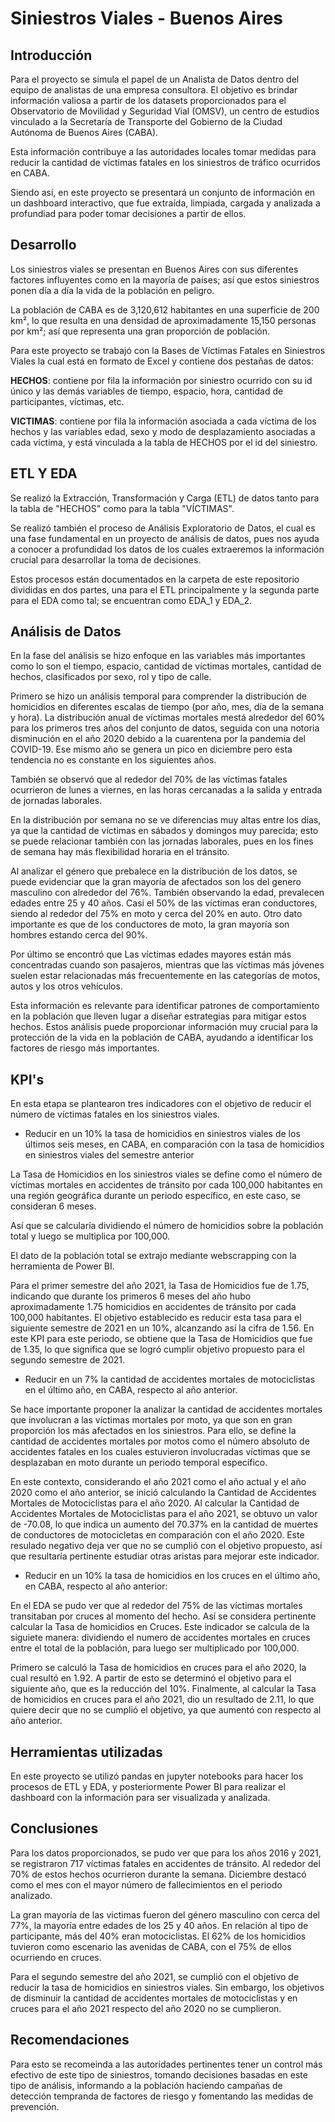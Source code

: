 
# Siniestros Viales - Buenos Aires

## Introducción

Para el proyecto se simula el papel de un Analista de Datos dentro del equipo de analistas de una empresa consultora. El objetivo es brindar información valiosa a partir de los datasets proporcionados para el Observatorio de Movilidad y Seguridad Vial (OMSV), un centro de estudios vinculado a la Secretaría de Transporte del Gobierno de la Ciudad Autónoma de Buenos Aires (CABA).

Esta información contribuye a las autoridades locales tomar medidas para reducir la cantidad de víctimas fatales en los siniestros de tráfico ocurridos en CABA. 

Siendo así, en este proyecto se presentará un conjunto de información en un dashboard interactivo, que fue extraída, limpiada, cargada y analizada a profundiad para poder tomar decisiones a partir de ellos. 

## Desarrollo 

Los siniestros viales se presentan en Buenos Aires con sus diferentes factores influyentes como en la mayoría de países; así que estos siniestros ponen día a día la vida de la población en peligro. 

La población de CABA es de 3,120,612 habitantes en una superficie de 200 km², lo que resulta en una densidad de aproximadamente 15,150 personas por km²; así que representa una gran proporción de población.

Para este proyecto se trabajó con la Bases de Víctimas Fatales en Siniestros Viales la cual está en formato de Excel y contiene dos pestañas de datos:

**HECHOS**: contiene por fila la información por siniestro ocurrido con su id único y las demás variables de tiempo, espacio, hora, cantidad de participantes, víctimas, etc. 

**VICTIMAS**: contiene por fila la información asociada a cada víctima de los hechos y las variables edad, sexo y modo de desplazamiento asociadas a cada víctima, y está vinculada a la tabla de HECHOS por el id del siniestro.

## ETL Y EDA 

Se realizó la Extracción, Transformación y Carga (ETL) de datos tanto para la tabla de "HECHOS" como para la tabla "VÍCTIMAS". 

Se realizó también el proceso de Análisis Exploratorio de Datos, el cual es una fase fundamental en un proyecto de análisis de datos, pues nos ayuda a conocer a profundidad los datos de los cuales extraeremos la información crucial para desarrollar la toma de decisiones.

Estos procesos están documentados en la carpeta de este repositorio divididas en dos partes, una para el ETL principalmente y la segunda parte para el EDA como tal; se encuentran como EDA_1 y EDA_2.

## Análisis de Datos

En la fase del análisis se hizo enfoque en las variables más importantes como lo son el tiempo, espacio, cantidad de víctimas mortales, cantidad de hechos, clasificados por sexo, rol y tipo de calle.

Primero se hizo un análisis temporal para comprender la distribución de homicidios en diferentes escalas de tiempo (por año, mes, día de la semana y hora). La distribución anual de víctimas mortales mestá alrededor del 60% para los primeros tres años del conjunto de datos, seguida con una notoria disminución en el año 2020 debido a la cuarentena por la pandemia del COVID-19. Ese mismo año se genera un pico en diciembre pero esta tendencia no es constante en los siguientes años. 

También se observó que al rededor del 70% de las víctimas fatales ocurrieron de lunes a viernes, en las horas cercanadas a la salida y entrada de jornadas laborales. 

En la distribución por semana no se ve diferencias muy altas entre los días, ya que la cantidad de víctimas en sábados y domingos muy parecida; esto se puede relacionar también con las jornadas laborales, pues en los fines de semana hay más flexibilidad horaria en el tránsito.

Al analizar el género que prebalece en la distribución de los datos, se puede evidenciar que la gran mayoría de afectados son los del genero masculino con alrededor del  76%. También observando la edad, prevalecen edades entre 25 y 40 años. Casi el 50% de las víctimas eran conductores, siendo al rededor del 75% en moto y cerca del 20% en auto. Otro dato importante es que de los conductores de moto, la gran mayoría son hombres estando cerca del 90%.

Por último se encontró que Las víctimas edades mayores están más concentradas cuando son pasajeros, mientras que las víctimas más jóvenes suelen estar relacionadas más frecuentemente en las categorías de motos, autos y los otros vehículos. 

Esta información es relevante para identificar patrones de comportamiento en la población que lleven lugar a diseñar estrategias para mitigar estos hechos. Estos análisis puede proporcionar información muy crucial para la protección de la vida en la población de CABA, ayudando a identificar los factores de riesgo más importantes.

## KPI's

En esta etapa se plantearon tres indicadores con el objetivo de reducir el número de víctimas fatales en los siniestros viales.

 * Reducir en un 10% la tasa de homicidios en siniestros viales de los últimos seis meses, en CABA, en comparación con la tasa de homicidios en siniestros viales del semestre anterior

La Tasa de Homicidios en los siniestros viales se define como el número de víctimas mortales en accidentes de tránsito por cada 100,000 habitantes en una región geográfica durante un periodo específico, en este caso, se consideran 6 meses. 

Así que se calcularía dividiendo el número de homicidios sobre la población total y luego se multiplica por 100,000.

El dato de la población total se extrajo mediante webscrapping con la herramienta de Power BI.

Para el primer semestre del año 2021, la Tasa de Homicidios fue de 1.75, indicando que durante los primeros 6 meses del año hubo aproximadamente 1.75 homicidios en accidentes de tránsito por cada 100,000 habitantes. El objetivo establecido es reducir esta tasa para el siguiente semestre de 2021 en un 10%, alcanzando así la cifra de 1.56. En este KPI para este periodo, se obtiene que la Tasa de Homicidios que fue de 1.35, lo que significa que se logró cumplir objetivo propuesto para el segundo semestre de 2021.

* Reducir en un 7% la cantidad de accidentes mortales de motociclistas en el último año, en CABA, respecto al año anterior.

Se hace importante proponer la analizar la cantidad de accidentes mortales que involucran a las víctimas mortales por moto, ya que son en gran proporción los más afectados en los siniestros. Para ello, se define la cantidad de accidentes mortales por motos como el número absoluto de accidentes fatales en los cuales estuvieron involucradas víctimas que se desplazaban en moto durante un periodo temporal específico. 

En este contexto, considerando el año 2021 como el año actual y el año 2020 como el año anterior, se inició calculando la Cantidad de Accidentes Mortales de Motociclistas para el año 2020. Al calcular la Cantidad de Accidentes Mortales de Motociclistas para el año 2021, se obtuvo un valor de -70.08, lo que indica un aumento del 70.37% en la cantidad de muertes de conductores de motocicletas en comparación con el año 2020. Este resulado negativo deja ver que no se cumplió con el objetivo propuesto, así que resultaría pertinente estudiar otras aristas para mejorar este indicador.

* Reducir en un 10% la tasa de homicidios en los cruces en el último año, en CABA, respecto al año anterior:

En el EDA se pudo ver que al rededor del 75% de las víctimas mortales transitaban por cruces al momento del hecho. Así se considera pertinente calcular la Tasa de homicidios en Cruces. Este indicador se calcula de la siguiete manera: dividiendo el numero de accidentes mortales en cruces entre el total de la población, para luego ser multiplicado por 100,000.

Primero se calculó la Tasa de homicidios en cruces para el año 2020, la cual resultó en 1.92. A partir de esto se determinó el objetivo para el siguiente año, que es la reducción del 10%. Finalmente, al calcular la Tasa de homicidios en cruces para el año 2021, dio un resultado de 2.11, lo que quiere decir que no se cumplió el objetivo, ya que aumentó con respecto al año anterior. 

## Herramientas utilizadas

En este proyecto se utilizó pandas en jupyter notebooks para hacer los procesos de ETL y EDA, y posteriormente Power BI para realizar el dashboard con la información para ser visualizada y analizada. 

## Conclusiones 

Para los datos proporcionados, se pudo ver que para los años 2016 y 2021, se registraron 717 víctimas fatales en accidentes de tránsito. Al rededor del 70% de estos hechos ocurrieron durante la semana. Diciembre destacó como el mes con el mayor número de fallecimientos en el periodo analizado.

La gran mayoría de las victimas fueron del género masculino con cerca del 77%, la mayoría entre edades de los 25 y 40 años. En relación al tipo de participante, más del 40% eran motociclistas. El 62% de los homicidios tuvieron como escenario las avenidas de CABA, con el 75% de ellos ocurriendo en cruces.

Para el segundo semestre del año 2021, se cumplió con el objetivo de reducir la tasa de homicidios en siniestros viales. Sin embargo, los objetivos de disminuir la cantidad de accidentes mortales de motociclistas y en cruces para el año 2021 respecto del año 2020 no se cumplieron.

## Recomendaciones

Para esto se recomeinda a las autoridades pertinentes tener un control más efectivo de este tipo de siniestros, tomando decisiones basadas en este tipo de análisis, informando a la población haciendo campañas de detección tempranda de factores de riesgo y fomentando las medidas de prevención. 
